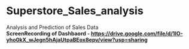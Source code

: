 # Superstore_Sales_analysis
Analysis and Prediction of Sales Data</br>
<b>ScreenRecording of Dashbaord - https://drive.google.com/file/d/1lO-yho0kX_wJegn5hAjaUtpaBEox8epv/view?usp=sharing</b>
